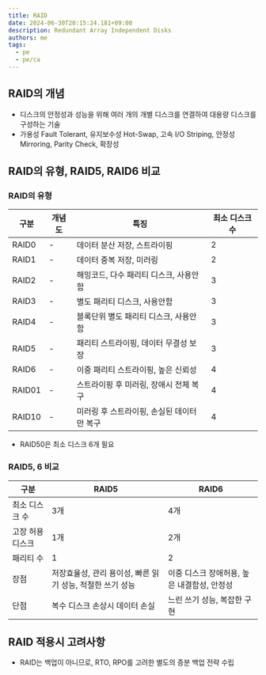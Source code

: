 ```yaml
---
title: RAID
date: 2024-06-30T20:15:24.181+09:00
description: Redundant Array Independent Disks
authors: me
tags: 
  - pe
  - pe/ca 
---
```


## RAID의 개념

- 디스크의 안정성과 성능을 위해 여러 개의 개별 디스크를 연결하여 대용량 디스크를 구성하는 기술
- 가용성 Fault Tolerant, 유지보수성 Hot-Swap, 고속 I/O Striping, 안정성 Mirroring, Parity Check, 확장성

## RAID의 유형, RAID5, RAID6 비교

### RAID의 유형

| 구분 | 개념도 | 특징 | 최소 디스크 수 |
| --- | --- | --- | --- |
| RAID0 | - | 데이터 분산 저장, 스트라이핑 | 2 |
| RAID1 | - | 데이터 중복 저장, 미러링 | 2 |
| RAID2 | - | 해밍코드, 다수 패리티 디스크, 사용안함 | 3 |
| RAID3 | - | 별도 패리티 디스크, 사용안함 | 3 |
| RAID4 | - | 블록단위 별도 패리티 디스크, 사용안함 | 3 |
| RAID5 | - | 패리티 스트라이핑, 데이터 무결성 보장 | 3 |
| RAID6 | - | 이중 패리티 스트라이핑, 높은 신뢰성  | 4 |
| RAID01 | - | 스트라이핑 후 미러링, 장애시 전체 복구 | 4 |
| RAID10 | - | 미러링 후 스트라이핑, 손실된 데이터만 복구 | 4 |

- RAID50은 최소 디스크 6개 필요

### RAID5, 6 비교

| 구분 | RAID5 | RAID6 |
| --- | --- | --- |
| 최소 디스크 수 | 3개 | 4개 |
| 고장 허용 디스크 | 1개 | 2개 |
| 패리티 수 | 1 | 2 |
| 장점 | 저장효율성, 관리 용이성, 빠른 읽기 성능, 적절한 쓰기 성능 | 이중 디스크 장애허용, 높은 내결함성, 안정성 |
| 단점 | 복수 디스크 손상시 데이터 손실 | 느린 쓰기 성능, 복잡한 구현 |

## RAID 적용시 고려사항

- RAID는 백업이 아니므로, RTO, RPO를 고려한 별도의 증분 백업 전략 수립
